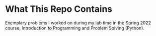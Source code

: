 # What This Repo Contains
Exemplary problems I worked on during my lab time in the Spring 2022 course, Introduction to Programming and Problem Solving (Python).

